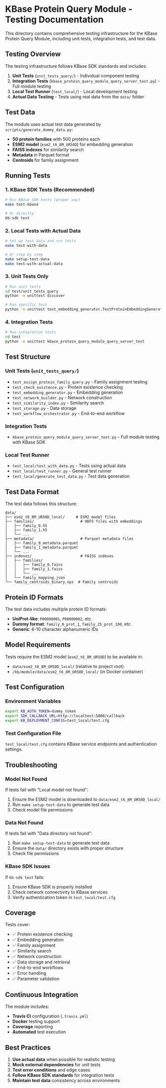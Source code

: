 # KBase Protein Query Module - Testing Documentation

This directory contains comprehensive testing infrastructure for the KBase Protein Query Module, including unit tests, integration tests, and test data.

## Testing Overview

The testing infrastructure follows KBase SDK standards and includes:

1. **Unit Tests** (`unit_tests_query/`) - Individual component testing
2. **Integration Tests** (`kbase_protein_query_module_query_server_test.py`) - Full module testing
3. **Local Test Runner** (`test_local/`) - Local development testing
4. **Actual Data Testing** - Tests using real data from the `data/` folder

## Test Data

The module uses actual test data generated by `scripts/generate_dummy_data.py`:

- **50 protein families** with 500 proteins each
- **ESM2 model** (`esm2_t6_8M_UR50D`) for embedding generation
- **FAISS indexes** for similarity search
- **Metadata** in Parquet format
- **Centroids** for family assignment

## Running Tests

### 1. KBase SDK Tests (Recommended)

```bash
# Run KBase SDK tests (proper way)
make test-kbase

# Or directly
kb-sdk test
```

### 2. Local Tests with Actual Data

```bash
# Set up test data and run tests
make test-with-data

# Or step by step
make setup-test-data
make test-with-actual-data
```

### 3. Unit Tests Only

```bash
# Run unit tests
cd test/unit_tests_query
python -m unittest discover

# Run specific test
python -m unittest test_embedding_generator.TestProteinEmbeddingGenerator
```

### 4. Integration Tests

```bash
# Run integration tests
cd test
python -m unittest kbase_protein_query_module_query_server_test
```

## Test Structure

### Unit Tests (`unit_tests_query/`)

- `test_assign_protein_family_query.py` - Family assignment testing
- `test_check_existence.py` - Protein existence checking
- `test_embedding_generator.py` - Embedding generation
- `test_network_builder.py` - Network construction
- `test_similarity_index.py` - Similarity search
- `test_storage.py` - Data storage
- `test_workflow_orchestrator.py` - End-to-end workflow

### Integration Tests

- `kbase_protein_query_module_query_server_test.py` - Full module testing with KBase SDK

### Local Test Runner

- `test_local/test_with_data.py` - Tests using actual data
- `test_local/test_runner.py` - General test runner
- `test_local/generate_test_data.py` - Test data generation

## Test Data Format

The test data follows this structure:

```
data/
├── esm2_t6_8M_UR50D_local/     # ESM2 model files
├── families/                     # HDF5 files with embeddings
│   ├── family_0.h5
│   ├── family_1.h5
│   └── ...
├── metadata/                     # Parquet metadata files
│   ├── family_0_metadata.parquet
│   ├── family_1_metadata.parquet
│   └── ...
├── indexes/                      # FAISS indexes
│   ├── families/
│   │   ├── family_0.faiss
│   │   ├── family_1.faiss
│   │   └── ...
│   └── family_mapping.json
└── family_centroids_binary.npz  # Family centroids
```

## Protein ID Formats

The test data includes multiple protein ID formats:

- **UniProt-like**: `P00000001`, `P00000002`, etc.
- **Dummy format**: `family_0_prot_1`, `family_25_prot_100`, etc.
- **Generic**: 6-10 character alphanumeric IDs

## Model Requirements

Tests require the ESM2 model (`esm2_t6_8M_UR50D`) to be available in:
- `data/esm2_t6_8M_UR50D_local/` (relative to project root)
- `/kb/module/data/esm2_t6_8M_UR50D_local/` (in Docker container)

## Test Configuration

### Environment Variables

```bash
export KB_AUTH_TOKEN=dummy_token
export SDK_CALLBACK_URL=http://localhost:5000/callback
export KB_DEPLOYMENT_CONFIG=test_local/test.cfg
```

### Test Configuration File

`test_local/test.cfg` contains KBase service endpoints and authentication settings.

## Troubleshooting

### Model Not Found

If tests fail with "Local model not found":

1. Ensure the ESM2 model is downloaded to `data/esm2_t6_8M_UR50D_local/`
2. Run `make setup-test-data` to generate test data
3. Check model file permissions

### Data Not Found

If tests fail with "Data directory not found":

1. Run `make setup-test-data` to generate test data
2. Ensure the `data/` directory exists with proper structure
3. Check file permissions

### KBase SDK Issues

If `kb-sdk test` fails:

1. Ensure KBase SDK is properly installed
2. Check network connectivity to KBase services
3. Verify authentication token in `test_local/test.cfg`

## Coverage

Tests cover:

- ✅ Protein existence checking
- ✅ Embedding generation
- ✅ Family assignment
- ✅ Similarity search
- ✅ Network construction
- ✅ Data storage and retrieval
- ✅ End-to-end workflows
- ✅ Error handling
- ✅ Parameter validation

## Continuous Integration

The module includes:

- **Travis CI** configuration (`.travis.yml`)
- **Docker** testing support
- **Coverage** reporting
- **Automated** test execution

## Best Practices

1. **Use actual data** when possible for realistic testing
2. **Mock external dependencies** for unit tests
3. **Test error conditions** and edge cases
4. **Follow KBase SDK standards** for integration tests
5. **Maintain test data** consistency across environments
 

